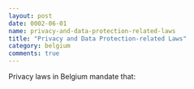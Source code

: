 ```yaml
---
layout: post
date: 0002-06-01
name: privacy-and-data-protection-related-laws
title: "Privacy and Data Protection-related Laws"
category: belgium
comments: true
---
```


Privacy laws in Belgium mandate that:
